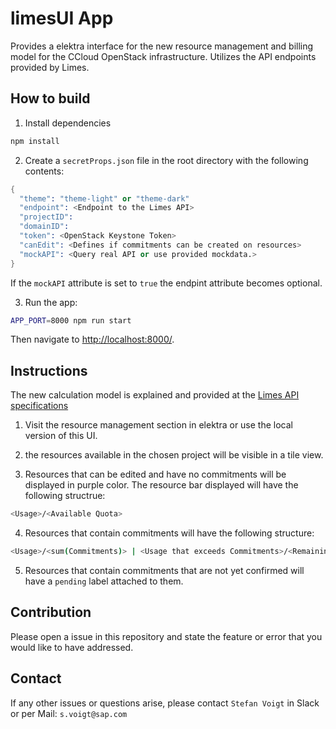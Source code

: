 # limesUI App

Provides a elektra interface for the new resource management and billing model for the CCloud OpenStack infrastructure. Utilizes the API endpoints provided by Limes.

## How to build

1. Install dependencies
```sh
npm install
```
2. Create a ```secretProps.json``` file in the root directory with the following contents:
```s
{
  "theme": "theme-light" or "theme-dark"
  "endpoint": <Endpoint to the Limes API>
  "projectID":
  "domainID":
  "token": <OpenStack Keystone Token>
  "canEdit": <Defines if commitments can be created on resources>
  "mockAPI": <Query real API or use provided mockdata.>
}
```
If the ```mockAPI``` attribute is set to ```true``` the endpint attribute becomes optional.

3. Run the app:
```sh
APP_PORT=8000 npm run start
```
Then navigate to <http://localhost:8000/>.

## Instructions

The new calculation model is explained and provided at the [Limes API specifications](https://github.com/sapcc/limes/blob/master/docs/users/api-spec-resources.md)


1. Visit the resource management section in elektra or use the local version of this UI.

2. the resources available in the chosen project will be visible in a tile view.

3. Resources that can be edited and have no commitments will be displayed in purple color. The resource bar displayed will have the following structrue:
```sh
<Usage>/<Available Quota>
```

4. Resources that contain commitments will have the following structure:
```sh
<Usage>/<sum(Commitments)> | <Usage that exceeds Commitments>/<Remaining Quota>
```

5. Resources that contain commitments that are not yet confirmed will have a ```pending``` label attached to them.

## Contribution
Please open a issue in this repository and state the feature or error that you would like to have addressed.

## Contact
If any other issues or questions arise, please contact ```Stefan Voigt``` in Slack or per Mail:
```s.voigt@sap.com```
